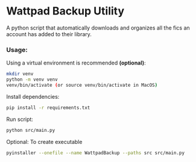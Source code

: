 # Wattpad Backup Utility

A python script that automatically downloads and organizes all the fics an account has added to their library.

### Usage:

Using a virtual environment is recommended **(optional)**:
```bash
mkdir venv
python -m venv venv
venv/bin/activate (or source venv/bin/activate in MacOS)
```

Install dependencies:
```bash
pip install -r requirements.txt
```

Run script:
```bash
python src/main.py
```

Optional: To create executable
```bash
pyinstaller --onefile --name WattpadBackup --paths src src/main.py
```
